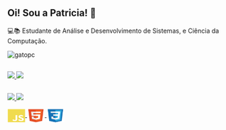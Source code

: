 ## Oi! Sou a Patricia! 👋

💻📚 Estudante de Análise e Desenvolvimento de Sistemas, e Ciência da Computação.

![gatopc](https://user-images.githubusercontent.com/104471849/169604709-e9884ec5-b1ee-4cab-9629-2d1d15c6f68e.gif)

 ##
  
  <div> 
 	<a href = "mailto:patriciapvaldevino@gmail.com"><img src="https://img.shields.io/badge/Gmail-D14836?style=for-the-badge&logo=gmail&logoColor=white" target="_blank">    </a>
  <a href="https://www.linkedin.com/in/patriciapvaldeviino" target="_blank"><img src="https://img.shields.io/badge/-LinkedIn-%230077B5?style=for-the-badge&logo=linkedin&logoColor=white" target="_blank"></a> 
  </div>

##
<div align="stretch">
  <a href="https://github.com/PatValdevino">
  <img height="180em" src="https://github-readme-stats.vercel.app/api?username=PatValdevino&show_icons=true&theme=dracula&include_all_commits=true&count_private=true"/>
  <img height="180em" src="https://github-readme-stats.vercel.app/api/top-langs/?username=PatValdevino&layout=compact&langs_count=7&theme=dracula"/>
</div>
  
  <div style="display: inline_block"><br>
  <img align="center" alt="Js" height="30" width="40" src="https://raw.githubusercontent.com/devicons/devicon/master/icons/javascript/javascript-plain.svg">
  <img align="center" alt="HTML" height="30" width="40" src="https://raw.githubusercontent.com/devicons/devicon/master/icons/html5/html5-original.svg">
  <img align="center" alt="CSS" height="30" width="40" src="https://raw.githubusercontent.com/devicons/devicon/master/icons/css3/css3-original.svg">
</div>
 
  ##
 
  
